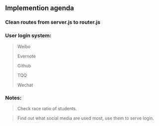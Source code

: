 ## Implemention agenda
### Clean routes from server.js to router.js

### User login system:
>Weibo
>
>Evernote
>
>Github
>
>TQQ
>
>Wechat

### Notes:
>Check race ratio of students.

>Find out what social media are used most, use them to serve login.